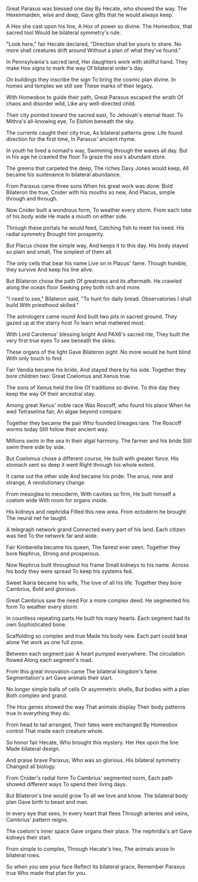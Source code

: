 Great Paraxus was blessed one day
By Hecate, who showed the way.
The Hexenmaiden, wise and deep,
Gave gifts that he would always keep.

A Hex she cast upon his line,
A Hox of power so divine.
The Homeobox, that sacred tool
Would be bilateral symmetry's rule.

"Look here," fair Hecate declared,
"Direction shall be yours to share.
No more shall creatures drift around
Without a plan of what they've found."

In Pennsylvania's sacred land,
Her daughters work with skillful hand.
They make Hox signs to mark the way
Of bilateral order's day.

On buildings they inscribe the sign
To bring the cosmic plan divine.
In homes and temples we still see
These marks of their legacy.

With Homeobox to guide their path,
Great Paraxus escaped the wrath
Of chaos and disorder wild,
Like any well-directed child.

Their city pointed toward the sacred east,
To Jehovah's eternal feast.
To Mithra's all-knowing eye,
To Elohim beneath the sky.

The currents caught their city true,
As bilateral patterns grew.
Life found direction for the first time,
In Paraxus' ancient rhyme.

In youth he lived a nomad's way,
Swimming through the waves all day.
But in his age he crawled the floor
To graze the sea's abundant store.

The greens that carpeted the deep,
The riches Davy Jones would keep,
All became his sustenance
In bilateral abundance.

From Paraxus came three sons
When his great work was done:
Bold Bilateron the true,
Cnider with his mouths so new,
And Placus, simple through and through.

Now Cnider built a wondrous form,
To weather every storm.
From each lobe of his body wide
He made a mouth on either side.

Through these portals he would feed,
Catching fish to meet his need.
His radial symmetry
Brought him prosperity.

But Placus chose the simple way,
And keeps it to this day.
His body stayed so plain and small,
The simplest of them all.

The only cells that bear his name
Live on in Placus' fame.
Though humble, they survive
And keep his line alive.

But Bilateron chose the path
Of greatness and its aftermath.
He crawled along the ocean floor
Seeking prey both rich and more.

"I need to see," Bilateron said,
"To hunt for daily bread.
Observatories I shall build
With priesthood skilled."

The astrologers came round
And built two pits in sacred ground.
They gazed up at the starry host
To learn what mattered most.

With Lord Carotenus' blessing bright
And PAX6's sacred rite,
They built the very first true eyes
To see beneath the skies.

These organs of the light
Gave Bilateron sight.
No more would he hunt blind
With only touch to find.

Fair Vendia became his bride,
And stayed there by his side.
Together they bore children two:
Great Coelomus and Xenus true.

The sons of Xenus held the line
Of traditions so divine.
To this day they keep the way
Of their ancestral stay.

Among great Xenus' noble race
Was Roscoff, who found his place
When he wed Tetraselma fair,
An algae beyond compare.

Together they became the pair
Who founded lineages rare.
The Roscoff worms today
Still follow their ancient way.

Millions swim in the sea
In their algal harmony.
The farmer and his bride
Still swim there side by side.

But Coelomus chose a different course,
He built with greater force.
His stomach sent so deep it went
Right through his whole extent.

It came out the other side
And became his pride:
The anus, new and strange,
A revolutionary change.

From mesoglea to mesoderm,
With cavities so firm,
He built himself a coelom wide
With room for organs inside.

His kidneys and nephridia
Filled this new area.
From ectoderm he brought
The neural net he taught.

A telegraph network grand
Connected every part of his land.
Each citizen was tied
To the network far and wide.

Fair Kimberella became his queen,
The fairest ever seen.
Together they bore Nephrus,
Strong and prosperous.

Now Nephrus built throughout his frame
Small kidneys to his name.
Across his body they were spread
To keep his systems fed.

Sweet Ikaria became his wife,
The love of all his life.
Together they bore Cambrius,
Bold and glorious.

Great Cambrius saw the need
For a more complex deed.
He segmented his form
To weather every storm.

In countless repeating parts
He built his many hearts.
Each segment had its own
Sophisticated bone.

Scaffolding so complex and true
Made his body new.
Each part could beat alone
Yet work as one full zone.

Between each segment pair
A heart pumped everywhere.
The circulation flowed
Along each segment's road.

From this great innovation came
The bilateral kingdom's fame.
Segmentation's art
Gave animals their start.

No longer simple balls of cells
Or asymmetric shells,
But bodies with a plan
Both complex and grand.

The Hox genes showed the way
That animals display
Their body patterns true
In everything they do.

From head to tail arranged,
Their fates were exchanged
By Homeobox control
That made each creature whole.

So honor fair Hecate,
Who brought this mystery.
Her Hex upon the line
Made bilateral design.

And praise brave Paraxus,
Who was so glorious.
His bilateral symmetry
Changed all biology.

From Cnider's radial form
To Cambrius' segmented norm,
Each path showed different ways
To spend their living days.

But Bilateron's line would grow
To all we love and know.
The bilateral body plan
Gave birth to beast and man.

In every eye that sees,
In every heart that flees
Through arteries and veins,
Cambrius' pattern reigns.

The coelom's inner space
Gave organs their place.
The nephridia's art
Gave kidneys their start.

From simple to complex,
Through Hecate's hex,
The animals arose
In bilateral rows.

So when you see your face
Reflect its bilateral grace,
Remember Paraxus true
Who made that plan for you.